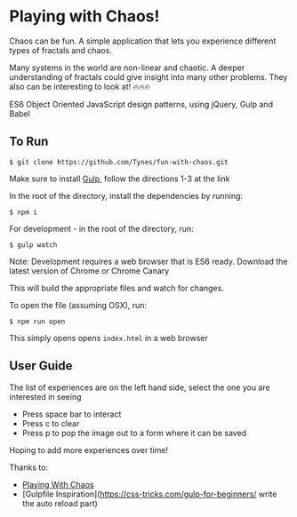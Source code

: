 # Playing with Chaos!

Chaos can be fun. A simple application that lets you experience different types of fractals and chaos.

Many systems in the world are non-linear and chaotic.  A deeper understanding of fractals could give insight into many other problems. They also can be interesting to look at! 🔥🔥🔥

ES6 Object Oriented JavaScript design patterns, using jQuery, Gulp and Babel

## To Run
```
$ git clone https://github.com/Tynes/fun-with-chaos.git
```  

Make sure to install [Gulp](https://github.com/gulpjs/gulp/blob/master/docs/getting-started.md), follow the directions 1-3 at the link  

In the root of the directory, install the dependencies by running:  
```
$ npm i
```  

For development - in the root of the directory, run:  
```
$ gulp watch
```  
Note: Development requires a web browser that is ES6 ready. Download the latest version of Chrome or Chrome Canary  

This will build the appropriate files and watch for changes.  

To open the file (assuming OSX), run:  
```
$ npm run open
```  

This simply opens opens ```index.html``` in a web browser  

## User Guide  
The list of experiences are on the left hand side, select the one you are interested in seeing  
- Press space bar to interact 
- Press c to clear  
- Press p to pop the image out to a form where it can be saved  

Hoping to add more experiences over time!  

Thanks to:  
- [Playing With Chaos](http://www.playingwithchaos.net/)  
- [Gulpfile Inspiration](https://css-tricks.com/gulp-for-beginners/
write the auto reload part)

